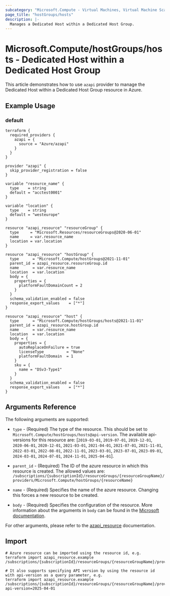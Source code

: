 ```yaml
---
subcategory: "Microsoft.Compute - Virtual Machines, Virtual Machine Scale Sets"
page_title: "hostGroups/hosts"
description: |-
  Manages a Dedicated Host within a Dedicated Host Group.
---
```


# Microsoft.Compute/hostGroups/hosts - Dedicated Host within a Dedicated Host Group

This article demonstrates how to use `azapi` provider to manage the Dedicated Host within a Dedicated Host Group resource in Azure.



## Example Usage

### default

```hcl
terraform {
  required_providers {
    azapi = {
      source = "Azure/azapi"
    }
  }
}

provider "azapi" {
  skip_provider_registration = false
}

variable "resource_name" {
  type    = string
  default = "acctest0001"
}

variable "location" {
  type    = string
  default = "westeurope"
}

resource "azapi_resource" "resourceGroup" {
  type     = "Microsoft.Resources/resourceGroups@2020-06-01"
  name     = var.resource_name
  location = var.location
}

resource "azapi_resource" "hostGroup" {
  type      = "Microsoft.Compute/hostGroups@2021-11-01"
  parent_id = azapi_resource.resourceGroup.id
  name      = var.resource_name
  location  = var.location
  body = {
    properties = {
      platformFaultDomainCount = 2
    }
  }
  schema_validation_enabled = false
  response_export_values    = ["*"]
}

resource "azapi_resource" "host" {
  type      = "Microsoft.Compute/hostGroups/hosts@2021-11-01"
  parent_id = azapi_resource.hostGroup.id
  name      = var.resource_name
  location  = var.location
  body = {
    properties = {
      autoReplaceOnFailure = true
      licenseType          = "None"
      platformFaultDomain  = 1
    }
    sku = {
      name = "DSv3-Type1"
    }
  }
  schema_validation_enabled = false
  response_export_values    = ["*"]
}

```



## Arguments Reference

The following arguments are supported:

* `type` - (Required) The type of the resource. This should be set to `Microsoft.Compute/hostGroups/hosts@api-version`. The available api-versions for this resource are: [`2019-03-01`, `2019-07-01`, `2019-12-01`, `2020-06-01`, `2020-12-01`, `2021-03-01`, `2021-04-01`, `2021-07-01`, `2021-11-01`, `2022-03-01`, `2022-08-01`, `2022-11-01`, `2023-03-01`, `2023-07-01`, `2023-09-01`, `2024-03-01`, `2024-07-01`, `2024-11-01`, `2025-04-01`].

* `parent_id` - (Required) The ID of the azure resource in which this resource is created. The allowed values are:  
  `/subscriptions/{subscriptionId}/resourceGroups/{resourceGroupName}/providers/Microsoft.Compute/hostGroups/{resourceName}`

* `name` - (Required) Specifies the name of the azure resource. Changing this forces a new resource to be created.

* `body` - (Required) Specifies the configuration of the resource. More information about the arguments in `body` can be found in the [Microsoft documentation](https://learn.microsoft.com/en-us/azure/templates/Microsoft.Compute/hostGroups/hosts?pivots=deployment-language-terraform).

For other arguments, please refer to the [azapi_resource](https://registry.terraform.io/providers/Azure/azapi/latest/docs/resources/resource) documentation.

## Import

 ```shell
 # Azure resource can be imported using the resource id, e.g.
 terraform import azapi_resource.example /subscriptions/{subscriptionId}/resourceGroups/{resourceGroupName}/providers/Microsoft.Compute/hostGroups/{resourceName}/hosts/{resourceName}
 
 # It also supports specifying API version by using the resource id with api-version as a query parameter, e.g.
 terraform import azapi_resource.example /subscriptions/{subscriptionId}/resourceGroups/{resourceGroupName}/providers/Microsoft.Compute/hostGroups/{resourceName}/hosts/{resourceName}?api-version=2025-04-01
 ```
